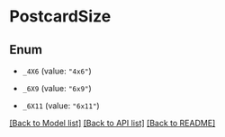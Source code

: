 # PostcardSize

## Enum


* `_4X6` (value: `"4x6"`)

* `_6X9` (value: `"6x9"`)

* `_6X11` (value: `"6x11"`)


[[Back to Model list]](../README.md#documentation-for-models) [[Back to API list]](../README.md#documentation-for-api-endpoints) [[Back to README]](../README.md)


